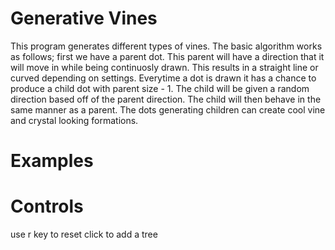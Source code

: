 # Generative Vines

This program generates different types of vines. The basic algorithm works as follows; first we have a parent dot.
This parent will have a direction that it will move in while being continuosly drawn. This results in a straight line or curved depending on settings. Everytime a dot is drawn it has a chance to produce a child dot with parent size - 1. The child will be given a random direction based off of the parent direction. The child will then behave in the same manner as a parent. The dots generating children can create cool vine and crystal looking formations.

# Examples



# Controls

use r key to reset
click to add a tree

